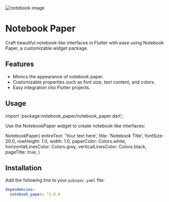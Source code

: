 <!--
This README describes the package. If you publish this package to pub.dev,
this README's contents appear on the landing page for your package.

For information about how to write a good package README, see the guide for
[writing package pages](https://dart.dev/guides/libraries/writing-package-pages).

For general information about developing packages, see the Dart guide for
[creating packages](https://dart.dev/guides/libraries/create-library-packages)
and the Flutter guide for
[developing packages and plugins](https://flutter.dev/developing-packages).
-->
![notebook image](https://github.com/Dionkaps/notebook_paper/assets/46134991/d02f2657-5364-439c-962e-d78848682a43)

# Notebook Paper

Craft beautiful notebook-like interfaces in Flutter with ease using Notebook Paper, a customizable widget package.

## Features

- Mimics the appearance of notebook paper.
- Customizable properties such as font size, text content, and colors.
- Easy integration into Flutter projects.


## Usage

import 'package:notebook_paper/notebook_paper.dart';

Use the NotebookPaper widget to create notebook-like interfaces:

NotebookPaper(
  entireText: 'Your text here',
  title: 'Notebook Title',
  fontSize: 20.0,
  rowHeight: 1.0,
  width: 1.0,
  paperColor: Colors.white,
  horizontalLinesColor: Colors.grey,
  verticalLinesColor: Colors.black,
  pageTitle: true,
)


## Installation

Add the following line to your `pubspec.yaml` file:

```yaml
dependencies:
  notebook_paper: ^1.0.0

